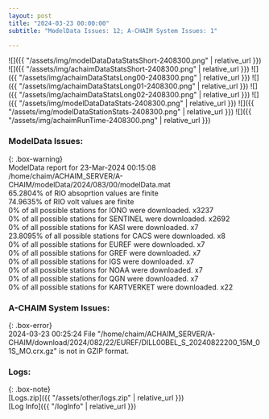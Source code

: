 ```yaml
---
layout: post
title: "2024-03-23 00:00:00"
subtitle: "ModelData Issues: 12; A-CHAIM System Issues: 1"

---
```


![]({{ "/assets/img/modelDataDataStatsShort-2408300.png" | relative_url }})
![]({{ "/assets/img/achaimDataStatsShort-2408300.png" | relative_url }})
![]({{ "/assets/img/achaimDataStatsLong00-2408300.png" | relative_url }})
![]({{ "/assets/img/achaimDataStatsLong01-2408300.png" | relative_url }})
![]({{ "/assets/img/achaimDataStatsLong02-2408300.png" | relative_url }})
![]({{ "/assets/img/modelDataDataStats-2408300.png" | relative_url }})
![]({{ "/assets/img/modelDataStationStats-2408300.png" | relative_url }})
![]({{ "/assets/img/achaimRunTime-2408300.png" | relative_url }})


### ModelData Issues:  
  
{: .box-warning}  
 ModelData report for 23-Mar-2024 00:15:08   
 /home/chaim/ACHAIM_SERVER/A-CHAIM/modelData/2024/083/00/modelData.mat   
 65.2804% of RIO absoprtion values are finite   
 74.9635% of RIO volt values are finite   
 0% of all possible stations for IONO were downloaded. x3237   
 0% of all possible stations for SENTINEL were downloaded. x2692   
 0% of all possible stations for KASI were downloaded. x7   
 23.8095% of all possible stations for CACS were downloaded. x8   
 0% of all possible stations for EUREF were downloaded. x7   
 0% of all possible stations for GREF were downloaded. x7   
 0% of all possible stations for IGS were downloaded. x7   
 0% of all possible stations for NOAA were downloaded. x7   
 0% of all possible stations for QGN were downloaded. x7   
 0% of all possible stations for KARTVERKET were downloaded. x22   
  
### A-CHAIM System Issues:  
  
{: .box-error}  
2024-03-23 00:25:24 File "/home/chaim/ACHAIM_SERVER/A-CHAIM/download/2024/082/22/EUREF/DILL00BEL_S_20240822200_15M_01S_MO.crx.gz" is not in GZIP format.  

### Logs:  
  
{: .box-note}  
[Logs.zip]({{ "/assets/other/logs.zip" | relative_url }})  
[Log Info]({{ "/logInfo" | relative_url }})  
